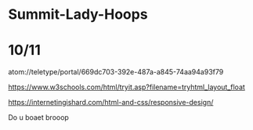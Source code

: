 # Summit-Lady-Hoops
# 10/11
atom://teletype/portal/669dc703-392e-487a-a845-74aa94a93f79

https://www.w3schools.com/html/tryit.asp?filename=tryhtml_layout_float


https://internetingishard.com/html-and-css/responsive-design/


Do u boaet brooop
